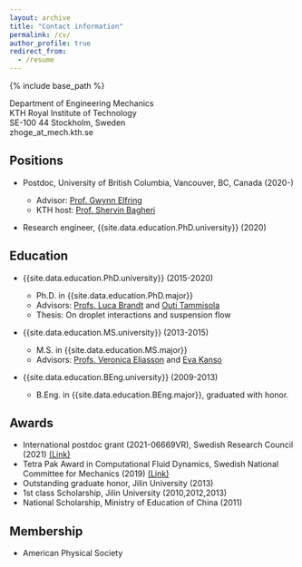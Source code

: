 ```yaml
---
layout: archive
title: "Contact information"
permalink: /cv/
author_profile: true
redirect_from:
  - /resume
---
```


{% include base_path %}

Department of Engineering Mechanics <br />
KTH Royal Institute of Technology <br />
SE-100 44 Stockholm, Sweden <br />
zhoge_at_mech.kth.se

## Positions

* Postdoc, University of British Columbia, Vancouver, BC, Canada (2020-)
  * Advisor: [Prof. Gwynn Elfring](https://soft.mech.ubc.ca/)
  * KTH host: [Prof. Shervin Bagheri](https://www.bagherigroup.com/)

* Research engineer, {{site.data.education.PhD.university}} (2020)

## Education

* {{site.data.education.PhD.university}} (2015-2020)
  * Ph.D. in {{site.data.education.PhD.major}}
  * Advisors: [Profs. Luca Brandt](https://www.mech.kth.se/~luca/) and [Outi Tammisola](https://www.mech.kth.se/mech/info_staff.xhtml?ID=219)
  * Thesis: On droplet interactions and suspension flow 

* {{site.data.education.MS.university}} (2013-2015)
  * M.S. in {{site.data.education.MS.major}}
  * Advisors: [Profs. Veronica Eliasson](http://eliasson.mines.edu/) and [Eva Kanso](https://sites.usc.edu/kansolab/)

* {{site.data.education.BEng.university}} (2009-2013)
    * B.Eng. in {{site.data.education.BEng.major}}, graduated with honor.


## Awards

* International postdoc grant (2021-06669VR), Swedish Research Council (2021) [(Link)](https://www.vr.se/english/swecris.html#/project/2021-06669_VR)
* Tetra Pak Award in Computational Fluid Dynamics, Swedish National Committee for Mechanics (2019) [(Link)](https://nkmek.wordpress.com/doktorandpriser/)
* Outstanding graduate honor, Jilin University (2013)
* 1st class Scholarship, Jilin University (2010,2012,2013)
* National Scholarship, Ministry of Education of China (2011)


## Membership

* American Physical Society
